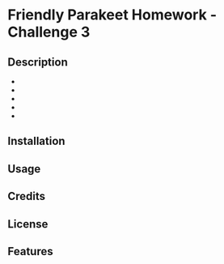 # Friendly Parakeet Homework - Challenge 3

## Description
- 
- 
- 
- 
- 

## Installation

## Usage 

## Credits

## License 

## Features
